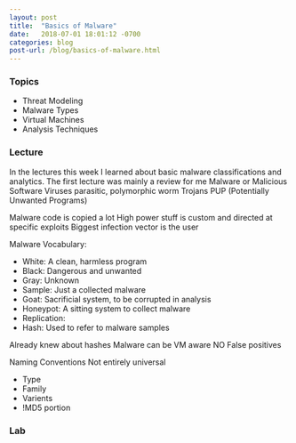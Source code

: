 ```yaml
---
layout: post
title:  "Basics of Malware"
date:   2018-07-01 18:01:12 -0700
categories: blog
post-url: /blog/basics-of-malware.html
---
```


### Topics

 - Threat Modeling
 - Malware Types
 - Virtual Machines
 - Analysis Techniques

### Lecture

In the lectures this week I learned about basic malware classifications and analytics.
The first lecture was mainly a review for me
Malware or Malicious Software
Viruses
 parasitic, polymorphic
 worm
Trojans
PUP (Potentially Unwanted Programs)

Malware code is copied a lot
High power stuff is custom and directed at specific exploits
Biggest infection vector is the user

Malware Vocabulary:

 - White: A clean, harmless program
 - Black: Dangerous and unwanted
 - Gray: Unknown
 - Sample: Just a collected malware
 - Goat: Sacrificial system, to be corrupted in analysis
 - Honeypot: A sitting system to collect malware
 - Replication:
 - Hash: Used to refer to malware samples

Already knew about hashes
Malware can be VM aware
NO False positives


Naming Conventions
Not entirely universal
 - Type
 - Family
 - Varients
 - !MD5 portion

### Lab
